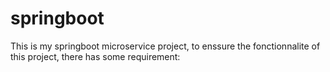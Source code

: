 # springboot
This is my springboot microservice project, to enssure the fonctionnalite of this project, there has some requirement:
